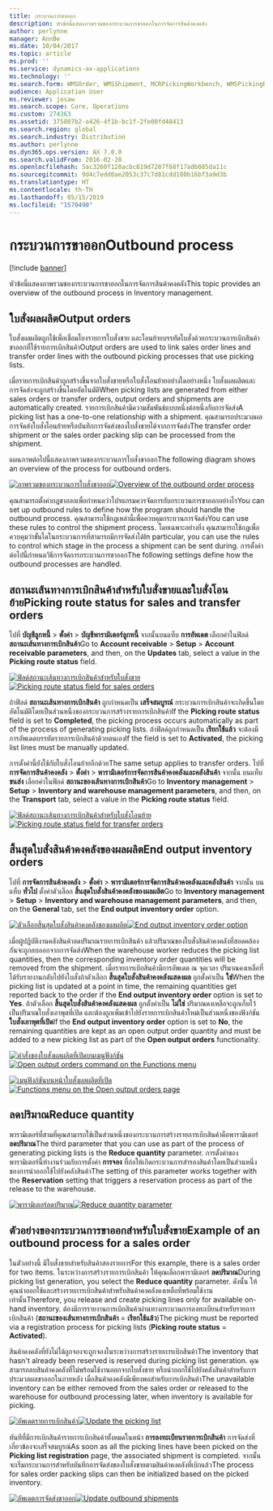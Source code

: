 ```yaml
---
title: กระบวนการขาออก
description: หัวข้อนี้แสดงภาพรวมของกระบวนการขาออกในการจัดการสินค้าคงคลัง
author: perlynne
manager: AnnBe
ms.date: 10/04/2017
ms.topic: article
ms.prod: ''
ms.service: dynamics-ax-applications
ms.technology: ''
ms.search.form: WMSOrder, WMSShipment, MCRPickingWorkbench, WMSPickingRegistration, CustomFilterGroup
audience: Application User
ms.reviewer: josaw
ms.search.scope: Core, Operations
ms.custom: 274363
ms.assetid: 375807b2-a426-4f1b-bc1f-2fe00fd48413
ms.search.region: global
ms.search.industry: Distribution
ms.author: perlynne
ms.dyn365.ops.version: AX 7.0.0
ms.search.validFrom: 2016-02-28
ms.openlocfilehash: 5ac3260f128acbc819d7207f68f17adb085da11c
ms.sourcegitcommit: 9d4c7edd0ae2053c37c7d81cdd180b16bf3a9d3b
ms.translationtype: HT
ms.contentlocale: th-TH
ms.lasthandoff: 05/15/2019
ms.locfileid: "1570490"
---
```

# <a name="outbound-process"></a><span data-ttu-id="d2fe5-103">กระบวนการขาออก</span><span class="sxs-lookup"><span data-stu-id="d2fe5-103">Outbound process</span></span>

[!include [banner](../includes/banner.md)]

<span data-ttu-id="d2fe5-104">หัวข้อนี้แสดงภาพรวมของกระบวนการขาออกในการจัดการสินค้าคงคลัง</span><span class="sxs-lookup"><span data-stu-id="d2fe5-104">This topic provides an overview of the outbound process in Inventory management.</span></span>

## <a name="output-orders"></a><span data-ttu-id="d2fe5-105">ใบสั่งผลผลิต</span><span class="sxs-lookup"><span data-stu-id="d2fe5-105">Output orders</span></span>

<span data-ttu-id="d2fe5-106">ใบสั่งผลผลิตถูกใช้เพื่อเชื่อมโยงรายการใบสั่งขาย และโอนย้ายบรรทัดใบสั่งด้วยกระบวนการเบิกสินค้าขาออกที่ใช้รายการเบิกสินค้า</span><span class="sxs-lookup"><span data-stu-id="d2fe5-106">Output orders are used to link sales order lines and transfer order lines with the outbound picking processes that use picking lists.</span></span>

<span data-ttu-id="d2fe5-107">เมื่อรายการเบิกสินค้าถูกสร้างขึ้นจากใบสั่งขายหรือใบสั่งโอนย้ายอย่างใดอย่างหนึ่ง ใบสั่งผลผลิตและการจัดส่งจะถูกสร้างขึ้นโดยอัตโนมัติ</span><span class="sxs-lookup"><span data-stu-id="d2fe5-107">When picking lists are generated from either sales orders or transfer orders, output orders and shipments are automatically created.</span></span> <span data-ttu-id="d2fe5-108">รายการเบิกสินค้ามีความสัมพันธ์แบบหนึ่งต่อหนึ่งกับการจัดส่ง</span><span class="sxs-lookup"><span data-stu-id="d2fe5-108">A picking list has a one-to-one relationship with a shipment.</span></span> <span data-ttu-id="d2fe5-109">คุณสามารถประมวลผลการจัดส่งใบสั่งโอนย้ายหรือบันทึกการจัดส่งของใบสั่งขายได้จากการจัดส่ง</span><span class="sxs-lookup"><span data-stu-id="d2fe5-109">The transfer order shipment or the sales order packing slip can be processed from the shipment.</span></span> 

<span data-ttu-id="d2fe5-110">แผนภาพต่อไปนี้แสดงภาพรวมของกระบวนการใบสั่งขาออก</span><span class="sxs-lookup"><span data-stu-id="d2fe5-110">The following diagram shows an overview of the process for outbound orders.</span></span> 

<span data-ttu-id="d2fe5-111">[![ภาพรวมของกระบวนการใบสั่งขาออก](./media/outbound-order.png)](./media/outbound-order.png)</span><span class="sxs-lookup"><span data-stu-id="d2fe5-111">[![Overview of the outbound order process](./media/outbound-order.png)](./media/outbound-order.png)</span></span>

<span data-ttu-id="d2fe5-112">คุณสามารถตั้งค่ากฎขาออกเพื่อกำหนดว่าโปรแกรมควรจัดการกับกระบวนการขาออกอย่างไร</span><span class="sxs-lookup"><span data-stu-id="d2fe5-112">You can set up outbound rules to define how the program should handle the outbound process.</span></span> <span data-ttu-id="d2fe5-113">คุณสามารถใช้กฎเหล่านี้เพื่อควบคุมกระบวนการจัดส่ง</span><span class="sxs-lookup"><span data-stu-id="d2fe5-113">You can use these rules to control the shipment process.</span></span> <span data-ttu-id="d2fe5-114">โดยเฉพาะอย่างยิ่ง คุณสามารถใช้กฎเพื่อควบคุมว่าขั้นใดในกระบวนการที่สามารถมีการจัดส่งได้</span><span class="sxs-lookup"><span data-stu-id="d2fe5-114">In particular, you can use the rules to control which stage in the process a shipment can be sent during.</span></span> <span data-ttu-id="d2fe5-115">การตั้งค่าต่อไปนี้กำหนดวิธีการจัดการกระบวนการขาออก</span><span class="sxs-lookup"><span data-stu-id="d2fe5-115">The following settings define how the outbound processes are handled.</span></span>

## <a name="picking-route-status-for-sales-and-transfer-orders"></a><span data-ttu-id="d2fe5-116">สถานะเส้นทางการเบิกสินค้าสำหรับใบสั่งขายและใบสั่งโอนย้าย</span><span class="sxs-lookup"><span data-stu-id="d2fe5-116">Picking route status for sales and transfer orders</span></span> 

<span data-ttu-id="d2fe5-117">ไปที่ **บัญชีลูกหนี้** \> **ตั้งค่า** \> **บัญชีพารามิเตอร์ลูกหนี้** จากนั้นบนแท็บ **การอัพเดต** เลือกค่าในฟิลด์ **สถานะเส้นทางการเบิกสินค้า**</span><span class="sxs-lookup"><span data-stu-id="d2fe5-117">Go to **Account receivable** \> **Setup** \> **Account receivable parameters**, and then, on the **Updates** tab, select a value in the **Picking route status** field.</span></span>

<span data-ttu-id="d2fe5-118">[![ฟิลด์สถานะเส้นทางการเบิกสินค้าสำหรับใบสั่งขาย](./media/picking-route-status-sales-order.png)](./media/picking-route-status-sales-order.png)</span><span class="sxs-lookup"><span data-stu-id="d2fe5-118">[![Picking route status field for sales orders](./media/picking-route-status-sales-order.png)](./media/picking-route-status-sales-order.png)</span></span>

<span data-ttu-id="d2fe5-119">ถ้าฟิลด์ **สถานะเส้นทางการเบิกสินค้า** ถูกกำหนดเป็น **เสร็จสมบูรณ์** กระบวนการเบิกสินค้าจะเกิดขึ้นโดยอัตโนมัติโดยเป็นส่วนหนึ่งของกระบวนการสร้างรายการเบิกสินค้า</span><span class="sxs-lookup"><span data-stu-id="d2fe5-119">If the **Picking route status** field is set to **Completed**, the picking process occurs automatically as part of the process of generating picking lists.</span></span> <span data-ttu-id="d2fe5-120">ถ้าฟิลด์ถูกกำหนดเป็น **เรียกใช้แล้ว** จะต้องมีการอัพเดตบรรทัดรายการเบิกสินค้าด้วยตนเอง</span><span class="sxs-lookup"><span data-stu-id="d2fe5-120">If the field is set to **Activated**, the picking list lines must be manually updated.</span></span>

<span data-ttu-id="d2fe5-121">การตั้งค่านี้ยังใช้กับใบสั่งโอนย้ายอีกด้วย</span><span class="sxs-lookup"><span data-stu-id="d2fe5-121">The same setup applies to transfer orders.</span></span> <span data-ttu-id="d2fe5-122">ไปที่ **การจัดการสินค้าคงคลัง** \> **ตั้งค่า** \> **พารามิเตอร์การจัดการสินค้าคงคลังและคลังสินค้า** จากนั้น บนแท็บ **ขนส่ง** เลือกค่าในฟิลด์ **สถานะของเส้นทางการเบิกสินค้า**</span><span class="sxs-lookup"><span data-stu-id="d2fe5-122">Go to **Inventory management** \> **Setup** \> **Inventory and warehouse management parameters**, and then, on the **Transport** tab, select a value in the **Picking route status** field.</span></span>

<span data-ttu-id="d2fe5-123">[![ฟิลด์สถานะเส้นทางการเบิกสินค้าสำหรับใบสั่งโอนย้าย](./media/picking-route-status-transfer-order.png)](./media/picking-route-status-transfer-order.png)</span><span class="sxs-lookup"><span data-stu-id="d2fe5-123">[![Picking route status field for transfer orders](./media/picking-route-status-transfer-order.png)](./media/picking-route-status-transfer-order.png)</span></span>

## <a name="end-output-inventory-orders"></a><span data-ttu-id="d2fe5-124">สิ้นสุดใบสั่งสินค้าคงคลังของผลผลิต</span><span class="sxs-lookup"><span data-stu-id="d2fe5-124">End output inventory orders</span></span>

<span data-ttu-id="d2fe5-125">ไปที่ **การจัดการสินค้าคงคลัง** \> **ตั้งค่า** \> **พารามิเตอร์การจัดการสินค้าคงคลังและคลังสินค้า** จากนั้น บนแท็บ **ทั่วไป** ตั้งค่าตัวเลือก **สิ้นสุดใบสั่งสินค้าคงคลังของผลผลิต**</span><span class="sxs-lookup"><span data-stu-id="d2fe5-125">Go to **Inventory management** \> **Setup** \> **Inventory and warehouse management parameters**, and then, on the **General** tab, set the **End output inventory order** option.</span></span>

<span data-ttu-id="d2fe5-126">[![ตัวเลือกสิ้นสุดใบสั่งสินค้าคงคลังของผลผลิต](./media//end-output-inventory-order.png)](./media//end-output-inventory-order.png)</span><span class="sxs-lookup"><span data-stu-id="d2fe5-126">[![End output inventory order option](./media//end-output-inventory-order.png)](./media//end-output-inventory-order.png)</span></span>

<span data-ttu-id="d2fe5-127">เมื่อผู้ปฏิบัติงานคลังสินค้าลดปริมาณรายการเบิกสินค้า แล้วปริมาณของใบสั่งสินค้าคงคลังที่สอดคล้องกันจะถูกลบออกจากการจัดส่ง</span><span class="sxs-lookup"><span data-stu-id="d2fe5-127">When the warehouse worker reduces the picking list quantities, then the corresponding inventory order quantities will be removed from the shipment.</span></span> <span data-ttu-id="d2fe5-128">เมื่อรายการเบิกสินค้ามีการอัพเดต ณ จุดเวลา ปริมาณคงเหลือที่ได้รับรายงานกลับไปยังใบสั่งถ้าตัวเลือก **สิ้นสุดใบสั่งสินค้าคงคลังแสดงผล** ถูกตั้งค่าเป็น **ใช่**</span><span class="sxs-lookup"><span data-stu-id="d2fe5-128">When the picking list is updated at a point in time, the remaining quantities get reported back to the order if the **End output inventory order** option is set to **Yes**.</span></span> <span data-ttu-id="d2fe5-129">ถ้าตัวเลือก **สิ้นสุดใบสั่งสินค้าคงคลังแสดงผล** ถูกตั้งค่าเป็น **ไม่ใช่** ปริมาณคงเหลือจะถูกเก็บไว้เป็นปริมาณใบสั่งเอาพุตที่เปิด และต้องถูกเพิ่มเข้าไปยังรายการเบิกสินค้าใหม่เป็นส่วนหนึ่งของฟังก์ชัน **ใบสั่งเอาพุตที่เปิด**</span><span class="sxs-lookup"><span data-stu-id="d2fe5-129">If the **End output inventory order** option is set to **No**, the remaining quantities are kept as an open output order quantity and must be added to a new picking list as part of the **Open output orders** functionality.</span></span> 

<span data-ttu-id="d2fe5-130">[![คำสั่งของใบสั่งผลผลิตที่เปิดบนเมนูฟังก์ชัน](./media/open-output-order.png)](./media/open-output-order.png)</span><span class="sxs-lookup"><span data-stu-id="d2fe5-130">[![Open output orders command on the Functions menu](./media/open-output-order.png)](./media/open-output-order.png)</span></span>

<span data-ttu-id="d2fe5-131">[![เมนูฟังก์ชันบนหน้าใบสั่งผลผลิตที่เปิด](./media/open-output-order-function.png)](./media/open-output-order-function.png)</span><span class="sxs-lookup"><span data-stu-id="d2fe5-131">[![Functions menu on the Open output orders page](./media/open-output-order-function.png)](./media/open-output-order-function.png)</span></span>

## <a name="reduce-quantity"></a><span data-ttu-id="d2fe5-132">ลดปริมาณ</span><span class="sxs-lookup"><span data-stu-id="d2fe5-132">Reduce quantity</span></span>

<span data-ttu-id="d2fe5-133">พารามิเตอร์ที่สามที่คุณสามารถใช้เป็นส่วนหนึ่งของกระบวนการสร้างรายการเบิกสินค้าคือพารามิเตอร์ **ลดปริมาณ**</span><span class="sxs-lookup"><span data-stu-id="d2fe5-133">The third parameter that you can use as part of the process of generating picking lists is the **Reduce quantity** parameter.</span></span> <span data-ttu-id="d2fe5-134">การตั้งค่าของพารามิเตอร์นี้ทำงานร่วมกับการตั้งค่า **การจอง** ที่ก่อให้เกิดกระบวนการสำรองสินค้าโดยเป็นส่วนหนึ่งของการนำออกใช้ไปยังคลังสินค้า</span><span class="sxs-lookup"><span data-stu-id="d2fe5-134">The setting of this parameter works together with the **Reservation** setting that triggers a reservation process as part of the release to the warehouse.</span></span>

<span data-ttu-id="d2fe5-135">[![พารามิเตอร์ลดปริมาณ](./media/reduce-quantity.png)](./media/reduce-quantity.png)</span><span class="sxs-lookup"><span data-stu-id="d2fe5-135">[![Reduce quantity parameter](./media/reduce-quantity.png)](./media/reduce-quantity.png)</span></span>

## <a name="example-of-an-outbound-process-for-a-sales-order"></a><span data-ttu-id="d2fe5-136">ตัวอย่างของกระบวนการขาออกสำหรับใบสั่งขาย</span><span class="sxs-lookup"><span data-stu-id="d2fe5-136">Example of an outbound process for a sales order</span></span>

<span data-ttu-id="d2fe5-137">ในตัวอย่างนี้ มีใบสั่งขายสำหรับสินค้าสองรายการ</span><span class="sxs-lookup"><span data-stu-id="d2fe5-137">For this example, there is a sales order for two items.</span></span> <span data-ttu-id="d2fe5-138">ในระหว่างการสร้างรายการเบิกสินค้า ให้คุณเลือกพารามิเตอร์ **ลดปริมาณ**</span><span class="sxs-lookup"><span data-stu-id="d2fe5-138">During picking list generation, you select the **Reduce quantity** parameter.</span></span> <span data-ttu-id="d2fe5-139">ดังนั้น ให้คุณนำออกใช้และสร้างรายการเบิกสินค้าสำหรับสินค้าคงคลังคงเหลือที่พร้อมใช้งานเท่านั้น</span><span class="sxs-lookup"><span data-stu-id="d2fe5-139">Therefore, you release and create picking lines only for available on-hand inventory.</span></span> <span data-ttu-id="d2fe5-140">ต้องมีการรายงานการเบิกสินค้าผ่านทางกระบวนการลงทะเบียนสำหรับรายการเบิกสินค้า (**สถานะของเส้นทางการเบิกสินค้า** = **เรียกใช้แล้ว**)</span><span class="sxs-lookup"><span data-stu-id="d2fe5-140">The picking must be reported via a registration process for picking lists (**Picking route status** = **Activated**).</span></span>

<span data-ttu-id="d2fe5-141">สินค้าคงคลังที่ยังไม่ได้ถูกจองจะถูกจองในระหว่างการสร้างรายการเบิกสินค้า</span><span class="sxs-lookup"><span data-stu-id="d2fe5-141">The inventory that hasn't already been reserved is reserved during picking list generation.</span></span> <span data-ttu-id="d2fe5-142">คุณสามารถลบสินค้าคงคลังที่ไม่พร้อมใช้งานออกจากใบสั่งขาย หรือนำออกใช้ไปยังคลังสินค้าสำหรับการประมวลผลขาออกในภายหลัง เมื่อสินค้าคงคลังมีเพียงพอสำหรับการเบิกสินค้า</span><span class="sxs-lookup"><span data-stu-id="d2fe5-142">The unavailable inventory can be either removed from the sales order or released to the warehouse for outbound processing later, when inventory is available for picking.</span></span>

<span data-ttu-id="d2fe5-143">[![อัพเดตรายการเบิกสินค้า](./media/update-picking-list.png)](./media/update-picking-list.png)</span><span class="sxs-lookup"><span data-stu-id="d2fe5-143">[![Update the picking list](./media/update-picking-list.png)](./media/update-picking-list.png)</span></span>

<span data-ttu-id="d2fe5-144">ทันทีที่มีการเบิกสินค้ารายการเบิกสินค้าทั้งหมดในหน้า **การลงทะเบียนรายการเบิกสินค้า** การจัดส่งที่เกี่ยวข้องจะเสร็จสมบูรณ์</span><span class="sxs-lookup"><span data-stu-id="d2fe5-144">As soon as all the picking lines have been picked on the **Picking list registration** page, the associated shipment is completed.</span></span> <span data-ttu-id="d2fe5-145">จากนั้นจะเริ่มกระบวนการสำหรับบันทึกการจัดส่งของใบสั่งขายตามสินค้าคงคลังที่เบิกแล้ว</span><span class="sxs-lookup"><span data-stu-id="d2fe5-145">The process for sales order packing slips can then be initialized based on the picked inventory.</span></span>

<span data-ttu-id="d2fe5-146">[![อัพเดตการจัดส่งขาออก](./media/outbound-shipments.png)](./media/outbound-shipments.png)</span><span class="sxs-lookup"><span data-stu-id="d2fe5-146">[![Update outbound shipments](./media/outbound-shipments.png)](./media/outbound-shipments.png)</span></span>
